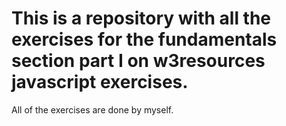 # This is a repository with all the exercises for the fundamentals section part I on w3resources javascript exercises.
All of the exercises are done by myself.
